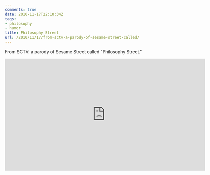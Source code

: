 ```yaml
---
comments: true
date: 2010-11-17T22:10:34Z
tags:
- philosophy
- humor
title: Philosophy Street
url: /2010/11/17/from-sctv-a-parody-of-sesame-street-called/
---
```


From SCTV: a parody of Sesame Street called "Philosophy Street."

<iframe width="640" height="360" src="https://www.youtube.com/embed/6LX9NPR9lWU" frameborder="0" allowfullscreen></iframe>
